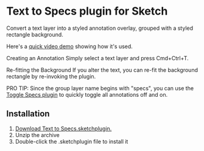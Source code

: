 # Text to Specs plugin for Sketch
Convert a text layer into a styled annotation overlay, grouped with a styled rectangle background.

Here's a [quick video demo](https://www.youtube.com/watch?v=) showing how it's used.

Creating an Annotation
Simply select a text layer and press Cmd+Ctrl+T.

Re-fitting the Background
If you alter the text, you can re-fit the background rectangle by re-invoking the plugin.

PRO TIP: Since the group layer name begins with "specs", you can use the [Toggle Specs
  plugin](https://github.com/hrescak/sketchplugins) to quickly toggle all annotations off and on.

## Installation
1. [Download Text to Specs.sketchplugin.](https://github.com/kenmoore/sketch-text-to-specs/archive/master.zip)
2. Unzip the archive
3. Double-click the .sketchplugin file to install it
